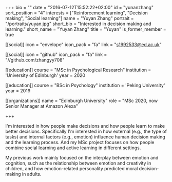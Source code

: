 +++
bio = ""
date = "2016-07-12T15:52:22+02:00"
id = "yunanzhang"
sort_position = "4"
interests = ["Reinforcement learning", "Decision making", "Social learning"]
name = "Yuyan Zhang"
portrait = "/portraits/yuyan.jpg"
short_bio = "Interested in decision making and learning."
short_name = "Yuyan Zhang"
title = "Yuyan"
is_former_member = true

[[social]]
    icon = "envelope"
    icon_pack = "fa"
    link = "s1992533@ed.ac.uk"

[[social]]
    icon = "github"
    icon_pack = "fa"
    link = "//github.com/zhangyy708"

[[education]]
    course = "MSc in Psychological Research"
    institution = 'University of Edinburgh'
    year = 2020

[[education]]
    course = "BSc in Psychology"
    institution = 'Peking University'
    year = 2019

[[organizations]]
    name = "Edinburgh University"
    role = "MSc 2020, now Senior Manager at Amazon Alexa"

+++

I'm interested in how people make decisions and how people learn to make better decisions. Specifically I'm interested in how external (e.g., the type of tasks) and internal factors (e.g., emotion) influence human decision making and the learning process. And my MSc project focuses on how people combine social learning and active learning in different settings.

My previous work mainly focused on the interplay between emotion and cognition, such as the relationship between emotion and creativity in children, and how emotion-related personality predicted moral decision-making in adults.